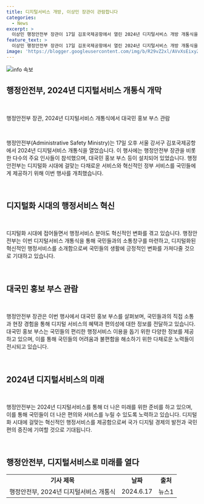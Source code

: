 ```yaml
---
title: 디지털서비스 개방, 이상민 장관이 관람합니다
categories:
  - News
excerpt: >
  이상민 행정안전부 장관이 17일 김포국제공항에서 열린 2024년 디지털서비스 개방 개통식을 참석하며 대국민 홍보 부스 등을 관람했습니다. (150자)
feature_text: >
  이상민 행정안전부 장관이 17일 김포국제공항에서 열린 2024년 디지털서비스 개방 개통식을 참석하며 대국민 홍보 부스 등을 관람했습니다. (150자)
image: 'https://blogger.googleusercontent.com/img/b/R29vZ2xl/AVvXsEixyZcFfHzMRdzZMjFBmAUKJYCLCGyLL1o632UiGVXcaFdKo_bkvkuCioo0uUKlGfBVcT3P84aROyZIXSBEx3Aw5nCQ3pTgDom1WDC4m8eifvWiAmWEEVb4x6G_l8C0QH225ldMjyaFvpxGEBGNO37VmDTDMHGhJPq73UglMfDca1-0aw/s1600/blogspot.png'
---
```


<p><img src="https://blogger.googleusercontent.com/img/b/R29vZ2xl/AVvXsEixyZcFfHzMRdzZMjFBmAUKJYCLCGyLL1o632UiGVXcaFdKo_bkvkuCioo0uUKlGfBVcT3P84aROyZIXSBEx3Aw5nCQ3pTgDom1WDC4m8eifvWiAmWEEVb4x6G_l8C0QH225ldMjyaFvpxGEBGNO37VmDTDMHGhJPq73UglMfDca1-0aw/s1600/blogspot.png" alt="info 속보" /></p>

<h2 data-ke-size="size26">행정안전부, 2024년 디지털서비스 개통식 개막</h2>

<p data-ke-size="size16">&nbsp;</p>

<p>행정안전부 장관, 2024년 디지털서비스 개통식에서 대국민 홍보 부스 관람</p>

<p data-ke-size="size16">&nbsp;</p>

<p>행정안전부(Administrative Safety Ministry)는 17일 오후 서울 강서구 김포국제공항에서 2024년 디지털서비스 개통식을 열었습니다. 이 행사에는 행정안전부 장관을 비롯한 다수의 주요 인사들이 참석했으며, 대국민 홍보 부스 등이 설치되어 있었습니다. 행정안전부는 디지털화 시대에 걸맞는 다채로운 서비스와 혁신적인 정부 서비스를 국민들에게 제공하기 위해 이번 행사를 개최했습니다.</p>

<p data-ke-size="size16">&nbsp;</p>

<h2 data-ke-size="size26">디지털화 시대의 행정서비스 혁신</h2>

<p data-ke-size="size16">&nbsp;</p>

<p>디지털화 시대에 접어들면서 행정서비스 분야도 혁신적인 변화를 겪고 있습니다. 행정안전부는 이번 디지털서비스 개통식을 통해 국민들과의 소통창구를 마련하고, 디지털화된 혁신적인 행정서비스를 소개함으로써 국민들의 생활에 긍정적인 변화를 가져다줄 것으로 기대하고 있습니다.</p>

<p data-ke-size="size16">&nbsp;</p>

<h2 data-ke-size="size26">대국민 홍보 부스 관람</h2>

<p data-ke-size="size16">&nbsp;</p>

<p>행정안전부 장관은 이번 행사에서 대국민 홍보 부스를 살펴보며, 국민들과의 직접 소통과 현장 경험을 통해 디지털 서비스의 혜택과 편의성에 대한 정보를 전달하고 있습니다. 대국민 홍보 부스는 국민들의 편리한 행정서비스 이용을 돕기 위한 다양한 정보를 제공하고 있으며, 이를 통해 국민들의 어려움과 불편함을 해소하기 위한 다채로운 노력들이 전시되고 있습니다.</p>

<p data-ke-size="size16">&nbsp;</p>

<h2 data-ke-size="size26">2024년 디지털서비스의 미래</h2>

<p data-ke-size="size16">&nbsp;</p>

<p>행정안전부는 2024년 디지털서비스를 통해 더 나은 미래를 위한 준비를 하고 있으며, 이를 통해 국민들이 더 나은 편의와 서비스를 누릴 수 있도록 노력하고 있습니다. 디지털화 시대에 걸맞는 혁신적인 행정서비스를 제공함으로써 국가 디지털 경제의 발전과 국민 편의 증진에 기여할 것으로 기대됩니다.</p>

<p data-ke-size="size16">&nbsp;</p>

<h2 data-ke-size="size26">행정안전부, 디지털서비스로 미래를 열다</h2>

<table>
    <tbody>
        <tr>
            <td style="text-align: center; height: 17px;"><b>기사 제목</b></td>
            <td style="text-align: center; height: 17px;"><b>날짜</b></td>
            <td style="text-align: center; height: 17px;"><b>출처</b></td>
        </tr>
        <tr>
            <td style="text-align: center;">행정안전부, 2024년 디지털서비스 개통식</td>
            <td style="text-align: center;">2024.6.17</td>
            <td style="text-align: center;">뉴스1</td>
        </tr>
    </tbody>
</table>

<p data-ke-size="size16">&nbsp;</p>

